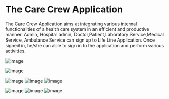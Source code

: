 # The Care Crew Application
The Care Crew Application aims at integrating various internal functionalities of a health care system in an efficient and productive manner. 
Admin, Hospital admin, Doctor,Patient,Laboratory Service,Medical Service, Ambulance Service can sign up to Life Line Application. Once signed in, he/she can able to sign in to the application and perform various activities.

![image](https://user-images.githubusercontent.com/68218730/149614592-753a8f25-dc36-4eeb-a4d1-b2d00c737db6.png)

![image](https://user-images.githubusercontent.com/68218730/149614602-727c88e8-1ee9-4c81-b803-c43d0b8d37ff.png)


![image](https://user-images.githubusercontent.com/68218730/149614607-d9f80a48-a4d5-407d-80ee-ed2df640ae00.png)
![image](https://user-images.githubusercontent.com/68218730/149614610-e16d6442-9f3c-4677-968d-12b6f09be0d6.png)
![image](https://user-images.githubusercontent.com/68218730/149614636-9254f8d4-9e6b-4a0a-8b41-db17f1424584.png)

![image](https://user-images.githubusercontent.com/68218730/149614628-69e32406-2af7-4ce7-83c2-d87c2bc18637.png)
![image](https://user-images.githubusercontent.com/68218730/149614640-6ddc80c6-5511-4588-a91e-1d301da3ccb8.png)
![image](https://user-images.githubusercontent.com/68218730/149614630-aea391c8-6c58-4701-87b6-6820d534d28b.png)
